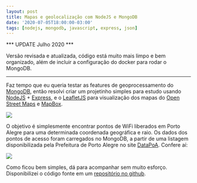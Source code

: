 ```yaml
---
layout: post
title: Mapas e geolocalização com NodeJS e MongoDB
date: '2020-07-05T18:00:00-03:00'
tags: [nodejs, mongodb, javascript, express, json]
---
```


*** UPDATE Julho 2020 ***

Versão revisada e atualizada, código está muito mais limpo e bem organizado, além de incluir a configuração do docker para rodar o MongoDB.

***

Faz tempo que eu queria testar as features de geoprocessamento do [MongoDB][1], então resolvi criar um projetinho simples para estudo usando [NodeJS][3] + [Express][4], e o [LeafletJS][2] para visualização dos mapas do [Open Street Maps][7] e [MapBox][8].

<img src="{{ site.baseurl }}/images/mongo-node-geo.PNG" />                                    

O objetivo é simplesmente encontrar pontos de WiFi liberados em Porto Alegre para uma determinada coordenada geográfica e raio. Os dados dos pontos de acesso foram carregados no MongoDB, a partir de uma listagem disponibilizada pela Prefeitura de Porto Alegre no site [DataPoA][5]. Confere aí:

<img src="{{ site.baseurl }}/images/node-mongo-geo.gif" />

Como ficou bem simples, dá para acompanhar sem muito esforço. Disponibilizei o código fonte em um [repositório no github][6].


[1]: https://docs.mongodb.org/manual/reference/operator/query-geospatial/ "Geospatial Query Operators"
[2]: http://leafletjs.com/ "Leaflet - an open-source JavaScript library for mobile-friendly interactive maps"
[3]: https://nodejs.org/ "NodeJS"
[4]: http://expressjs.com/ "Fast, unopinionated, minimalist web framework for Node.js"
[5]: http://datapoa.com.br/
[6]: https://github.com/uilian/node-simple-geo "Simple Geo Application "
[7]: http://www.openstreetmap.org/ "Open Street Maps"
[8]: https://www.mapbox.com/ "Mapbox - The next generation of map design."
